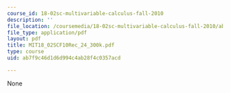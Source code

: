 ```yaml
---
course_id: 18-02sc-multivariable-calculus-fall-2010
description: ''
file_location: /coursemedia/18-02sc-multivariable-calculus-fall-2010/ab7f9c46d1d6d994c4ab28f4c0357acd_MIT18_02SCF10Rec_24_300k.pdf
file_type: application/pdf
layout: pdf
title: MIT18_02SCF10Rec_24_300k.pdf
type: course
uid: ab7f9c46d1d6d994c4ab28f4c0357acd

---
```

None